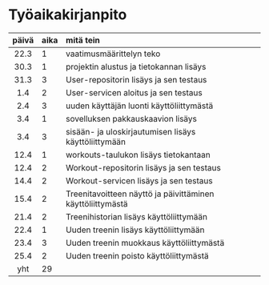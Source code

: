 # Työaikakirjanpito

| päivä | aika | mitä tein                                                  |
| :---: | :--- | :--------------------------------------------------------- |
| 22.3  | 1    | vaatimusmäärittelyn teko                                   |
| 30.3  | 1    | projektin alustus ja tietokannan lisäys                    |
| 31.3  | 3    | User-repositorin lisäys ja sen testaus                     |
|  1.4  | 2    | User-servicen aloitus ja sen testaus                       |
|  2.4  | 3    | uuden käyttäjän luonti käyttöliittymästä                   |
|  3.4  | 1    | sovelluksen pakkauskaavion lisäys                          |
|  3.4  | 3    | sisään- ja uloskirjautumisen lisäys käyttöliittymään       |
| 12.4  | 1    | workouts-taulukon lisäys tietokantaan                      |
| 12.4  | 2    | Workout-repositorin lisäys ja sen testaus                  |
| 14.4  | 2    | Workout-servicen lisäys ja sen testaus                     |
| 15.4  | 2    | Treenitavoitteen näyttö ja päivittäminen käyttöliittymästä |
| 21.4  | 2    | Treenihistorian lisäys käyttöliittymään                    |
| 22.4  | 1    | Uuden treenin lisäys käyttöliittymään                      |
| 23.4  | 3    | Uuden treenin muokkaus käyttöliittymästä                   |
| 25.4  | 2    | Uuden treenin poisto käyttöliittymästä                     |
|  yht  | 29   |                                                            |
